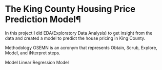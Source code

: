 
# The King County Housing Price Prediction Model¶

In this project I did EDA(Exploratory Data Analysis) to get insight from the data and created a model to predict the house pricing in King County. 


Methodology
OSEMN is an acronym that represents Obtain, Scrub, Explore, Model, and iNterpret steps.

Model
Linear Regression Model
